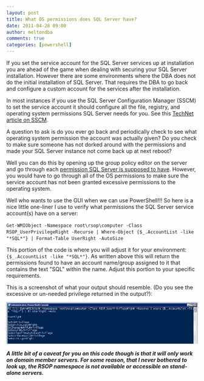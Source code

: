 ```yaml
---
layout: post
title: What OS permissions does SQL Server have?
date: 2011-04-28 09:00
author: meltondba
comments: true
categories: [powershell]
---
```


If you set the service account for the SQL Server services up at installation you are ahead of the game when dealing with securing your SQL Server installation. However there are some environments where the DBA does not do the initial installation of SQL Server. That requires the DBA to go back and configure a custom account for the services after the installation.

In most instances if you use the SQL Server Configuration Manager (SSCM) to set the service account it should configure all the file, registry, and operating system permissions SQL Server needs for you. See this <a href="http://technet.microsoft.com/en-us/library/ms174212.aspx" target="_blank">TechNet article on SSCM</a>.

A question to ask is do you ever go back and periodically check to see what operating system permission the account was actually given? Do you check to make sure someone has not dorked around with the permissions and made your SQL Server instance not come back up at next reboot?

Well you can do this by opening up the group policy editor on the server and go through each <a href="http://msdn.microsoft.com/en-us/library/ms143504.aspx" target="_blank">permission SQL Server is supposed to have</a>. However, you would have to go through all of the OS permissions to make sure the service account has not been granted excessive permissions to the operating system.

Well who wants to use the GUI when we can use PowerShell!!! So here is a nice little one-liner I use to verify what permissions the SQL Server service account(s) have on a server:

`Get-WMIObject -Namespace root\rsop\computer -Class RSOP_UserPrivilegeRight -Recurse |
Where-Object {$_.AccountList -like "*SQL*"} | Format-Table UserRight -AutoSize`

This portion of the code is where you will adjust it for your environment: `{$_.AccountList -like "*SQL*"}`. As written above this will return the permissions found to have an account name/group assigned to it that contains the text "SQL" within the name. Adjust this portion to your specific requirements.

This is a screenshot of what your output should resemble. (Do you see the excessive or un-needed privilege returned in the output?):

![](/img/results.jpg)

**_A little bit of a caveat for you on this code though is that it will only work on domain member servers. For some reason, that I never bothered to look up, the RSOP namespace is not available or accessible on stand-alone servers._**
